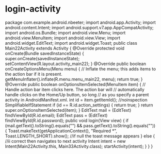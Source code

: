 # login-activity
package com.example.android.nbeeter;  import android.app.Activity; import android.content.Intent; import android.support.v7.app.AppCompatActivity; import android.os.Bundle; import android.view.Menu; import android.view.MenuItem; import android.view.View; import android.widget.EditText; import android.widget.Toast;  public class Main22Activity extends Activity {      @Override     protected void onCreate(Bundle savedInstanceState) {         super.onCreate(savedInstanceState);         setContentView(R.layout.activity_main22);     }      @Override     public boolean onCreateOptionsMenu(Menu menu) {         // Inflate the menu; this adds items to the action bar if it is present.         getMenuInflater().inflate(R.menu.menu_main22, menu);         return true;     }      @Override     public boolean onOptionsItemSelected(MenuItem item) {         // Handle action bar item clicks here. The action bar will         // automatically handle clicks on the Home/Up button, so long         // as you specify a parent activity in AndroidManifest.xml.         int id = item.getItemId();          //noinspection SimplifiableIfStatement         if (id == R.id.action_settings) {             return true;         }          return super.onOptionsItemSelected(item);     }          EditText mail = (EditText) findViewById(R.id.email);         EditText pass = (EditText) findViewById(R.id.password);      public void login(View view) {         if (mail.getText().toString().equals("") &amp;&amp; pass.getText().toString().equals("")) {             Toast.makeText(getApplicationContext(), "Required *", Toast.LENGTH_SHORT).show();             //if null the toast message appears         } else {             //ii correct then navigates to next activity             Intent intent = new Intent(Main22Activity.this, Main33Activity.class);             startActivity(intent);         }       } }
